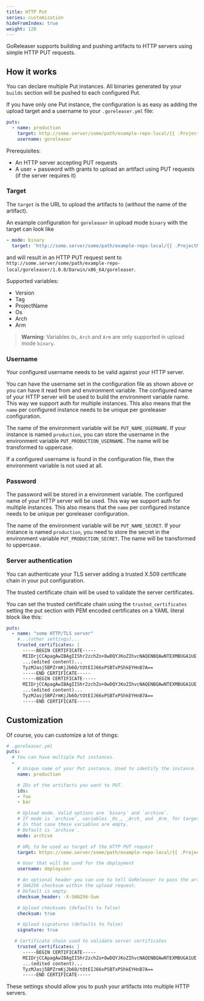 ```yaml
---
title: HTTP Put
series: customization
hideFromIndex: true
weight: 120
---
```


GoReleaser supports building and pushing artifacts to HTTP servers using simple HTTP PUT requests.

## How it works

You can declare multiple Put instances.
All binaries generated by your `builds` section will be pushed to each configured Put.

If you have only one Put instance, the configuration is as easy as adding the
upload target and a username to your `.goreleaser.yml` file:

```yaml
puts:
  - name: production
    target: http://some.server/some/path/example-repo-local/{{ .ProjectName }}/{{ .Version }}/
    username: goreleaser
```

Prerequisites:

- An HTTP server accepting PUT requests
- A user + password with grants to upload an artifact using PUT requests (if the server requires it)

### Target

The `target` is the URL to upload the artifacts to (_without_ the name of the artifact).

An example configuration for `goreleaser` in upload mode `binary` with the target can look like

```yaml
- mode: binary
  target: 'http://some.server/some/path/example-repo-local/{{ .ProjectName }}/{{ .Version }}/{{ .Os }}/{{ .Arch }}{{ if .Arm }}{{ .Arm }}{{ end }}'
```

and will result in an HTTP PUT request sent to `http://some.server/some/path/example-repo-local/goreleaser/1.0.0/Darwin/x86_64/goreleaser`.

Supported variables:

- Version
- Tag
- ProjectName
- Os
- Arch
- Arm

> **Warning**: Variables `Os`, `Arch` and `Arm` are only supported in upload mode `binary`.

### Username

Your configured username needs to be valid against your HTTP server.

You can have the username set in the configuration file as shown above
or you can have it read from and environment variable.
The configured name of your HTTP server will be used to build the environment
variable name.
This way we support auth for multiple instances.
This also means that the `name` per configured instance needs to be unique
per goreleaser configuration.

The name of the environment variable will be `PUT_NAME_USERNAME`.
If your instance is named `production`, you can store the username in the
environment variable `PUT_PRODUCTION_USERNAME`.
The name will be transformed to uppercase.

If a configured username is found in the configuration file, then the
environment variable is not used at all.

### Password

The password will be stored in a environment variable.
The configured name of your HTTP server will be used.
This way we support auth for multiple instances.
This also means that the `name` per configured instance needs to be unique
per goreleaser configuration.

The name of the environment variable will be `PUT_NAME_SECRET`.
If your instance is named `production`, you need to store the secret in the
environment variable `PUT_PRODUCTION_SECRET`.
The name will be transformed to uppercase.

### Server authentication

You can authenticate your TLS server adding a trusted X.509 certificate chain
in your put configuration.

The trusted certificate chain will be used to validate the server certificates.

You can set the trusted certificate chain using the `trusted_certificates`
setting the put section with PEM encoded certificates on a YAML literal block
like this:

```yaml
puts:
  - name: "some HTTP/TLS server"
    #...(other settings)...
    trusted_certificates: |
      -----BEGIN CERTIFICATE-----
      MIIDrjCCApagAwIBAgIIShr2zchZo+8wDQYJKoZIhvcNAQENBQAwNTEXMBUGA1UE
      ...(edited content)...
      TyzMJasj5BPZrmKjJb6O/tOtEIJ66xPSBTxPShkEYHnB7A==
      -----END CERTIFICATE-----
      -----BEGIN CERTIFICATE-----
      MIIDrjCCApagAwIBAgIIShr2zchZo+8wDQYJKoZIhvcNAQENBQAwNTEXMBUGA1UE
      ...(edited content)...
      TyzMJasj5BPZrmKjJb6O/tOtEIJ66xPSBTxPShkEYHnB7A==
      -----END CERTIFICATE-----
```

## Customization

Of course, you can customize a lot of things:

```yaml
# .goreleaser.yml
puts:
  # You can have multiple Put instances.
  -
    # Unique name of your Put instance. Used to identify the instance.
    name: production

    # IDs of the artifacts you want to PUT.
    ids:
    - foo
    - bar

    # Upload mode. Valid options are `binary` and `archive`.
    # If mode is `archive`, variables _Os_, _Arch_ and _Arm_ for target name are not supported.
    # In that case these variables are empty.
    # Default is `archive`.
    mode: archive

    # URL to be used as target of the HTTP PUT request
    target: https://some.server/some/path/example-repo-local/{{ .ProjectName }}/{{ .Version }}/

    # User that will be used for the deployment
    username: deployuser

    # An optional header you can use to tell GoReleaser to pass the artifact's
    # SHA256 checksum within the upload request.
    # Default is empty.
    checksum_header: -X-SHA256-Sum

    # Upload checksums (defaults to false)
    checksum: true

    # Upload signatures (defaults to false)
    signature: true

   # Certificate chain used to validate server certificates
    trusted_certificates: |
      -----BEGIN CERTIFICATE-----
      MIIDrjCCApagAwIBAgIIShr2zchZo+8wDQYJKoZIhvcNAQENBQAwNTEXMBUGA1UE
      ...(edited content)...
      TyzMJasj5BPZrmKjJb6O/tOtEIJ66xPSBTxPShkEYHnB7A==
      -----END CERTIFICATE-----
```

These settings should allow you to push your artifacts into multiple HTTP servers.
